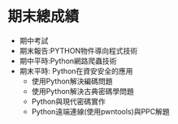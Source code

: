 # 期末總成績
- 期中考試
- 期末報告:PYTHON物件導向程式技術
- 期中平時:Python網路爬蟲技術
- 期末平時: Python在資安安全的應用
  - 使用Python解決編碼問題
  - 使用Python解決古典密碼學問題
  - Python與現代密碼實作
  - Python遠端連線(使用pwntools)與PPC解題
